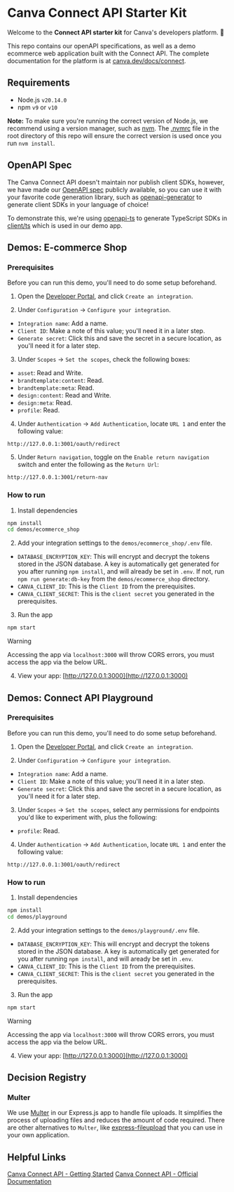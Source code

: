 # Canva Connect API Starter Kit

Welcome to the **Connect API starter kit** for Canva's developers platform. 🎉

This repo contains our openAPI specifications, as well as a demo ecommerce web application built with the Connect API. The complete documentation for the platform is at [canva.dev/docs/connect](https://www.canva.dev/docs/connect/).

## Requirements

- Node.js `v20.14.0`
- npm `v9` or `v10`

**Note:** To make sure you're running the correct version of Node.js, we recommend using a version manager, such as [nvm](https://github.com/nvm-sh/nvm#intro). The [.nvmrc](/.nvmrc) file in the root directory of this repo will ensure the correct version is used once you run `nvm install`.

## OpenAPI Spec

The Canva Connect API doesn't maintain nor publish client SDKs, however, we have made our [OpenAPI spec](./openapi/spec.yml) publicly available, so you can use it with your favorite code generation library, such as [openapi-generator](https://github.com/OpenAPITools/openapi-generator) to generate client SDKs in your language of choice!

To demonstrate this, we're using [openapi-ts](https://www.npmjs.com/package/@hey-api/openapi-ts) to generate TypeScript SDKs in [client/ts](./client//ts/) which is used in our demo app.

## Demos: E-commerce Shop

### Prerequisites

Before you can run this demo, you'll need to do some setup beforehand.

1. Open the [Developer Portal](https://www.canva.com/developers/integrations/connect-api), and click `Create an integration`.

2. Under `Configuration` → `Configure your integration`.

- `Integration name`: Add a name.
- `Client ID`: Make a note of this value; you'll need it in a later step.
- `Generate secret`: Click this and save the secret in a secure location, as you'll need it for a later step.

3. Under `Scopes` → `Set the scopes`, check the following boxes:

- `asset`: Read and Write.
- `brandtemplate:content`: Read.
- `brandtemplate:meta`: Read.
- `design:content`: Read and Write.
- `design:meta`: Read.
- `profile`: Read.

4. Under `Authentication` → `Add Authentication`, locate `URL 1` and enter the following value:

```
http://127.0.0.1:3001/oauth/redirect
```

5. Under `Return navigation`, toggle on the `Enable return navigation` switch and enter the following as the `Return Url`:

```
http://127.0.0.1:3001/return-nav
```

### How to run

1. Install dependencies

```bash
npm install
cd demos/ecommerce_shop
```

2. Add your integration settings to the `demos/ecommerce_shop/.env` file.

- `DATABASE_ENCRYPTION_KEY`: This will encrypt and decrypt the tokens stored in the JSON database. A key is automatically get generated for you after running `npm install`, and will already be set in `.env`. If not, run `npm run generate:db-key` from the `demos/ecommerce_shop` directory.
- `CANVA_CLIENT_ID`: This is the `Client ID` from the prerequisites.
- `CANVA_CLIENT_SECRET`: This is the `client secret` you generated in the prerequisites.

3. Run the app

```bash
npm start
```

> [!WARNING]
> Accessing the app via `localhost:3000` will throw CORS errors, you must access the app via the below URL.

4. View your app: [http://127.0.0.1:3000](http://127.0.0.1:3000)

## Demos: Connect API Playground

### Prerequisites

Before you can run this demo, you'll need to do some setup beforehand.

1. Open the [Developer Portal](https://www.canva.com/developers/integrations/connect-api), and click `Create an integration`.

2. Under `Configuration` → `Configure your integration`.

- `Integration name`: Add a name.
- `Client ID`: Make a note of this value; you'll need it in a later step.
- `Generate secret`: Click this and save the secret in a secure location, as you'll need it for a later step.

3. Under `Scopes` → `Set the scopes`, select any permissions for endpoints you'd like to experiment with, plus the following:

- `profile`: Read.

4. Under `Authentication` → `Add Authentication`, locate `URL 1` and enter the following value:

```
http://127.0.0.1:3001/oauth/redirect
```

### How to run

1. Install dependencies

```bash
npm install
cd demos/playground
```

2. Add your integration settings to the `demos/playground/.env` file.

- `DATABASE_ENCRYPTION_KEY`: This will encrypt and decrypt the tokens stored in the JSON database. A key is automatically get generated for you after running `npm install`, and will aready be set in `.env`.
- `CANVA_CLIENT_ID`: This is the `Client ID` from the prerequisites.
- `CANVA_CLIENT_SECRET`: This is the `client secret` you generated in the prerequisites.

3. Run the app

```bash
npm start
```

> [!WARNING]
> Accessing the app via `localhost:3000` will throw CORS errors, you must access the app via the below URL.

4. View your app: [http://127.0.0.1:3000](http://127.0.0.1:3000)

## Decision Registry

### Multer

We use [Multer](https://www.npmjs.com/package/multer) in our Express.js app to handle file uploads. It simplifies the process of uploading files and reduces the amount of code required. There are other alternatives to `Multer`, like [express-fileupload](https://www.npmjs.com/package/express-fileupload) that you can use in your own application.

## Helpful Links

[Canva Connect API - Getting Started](https://canva-connect-api.apidocumentation.com/guide/getting-started)
[Canva Connect API - Official Documentation](https://www.canva.dev/docs/connect/)
